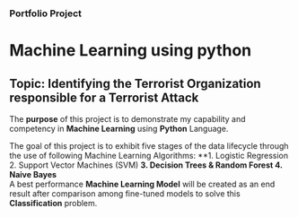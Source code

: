 ### Portfolio Project
# Machine Learning using python
## Topic: Identifying the Terrorist Organization responsible for a Terrorist Attack

The **purpose** of this project is to demonstrate my capability and competency in **Machine Learning** using **Python** Language.

The goal of this project is to exhibit five stages of the data lifecycle through the use of following Machine Learning Algorithms:
**1. Logistic Regression
2. Support Vector Machines (SVM)
**3. Decision Trees & Random Forest
4. Naive Bayes**<br>
A best performance **Machine Learning Model** will be created as an end result after comparison among fine-tuned models to solve this **Classification** problem.
